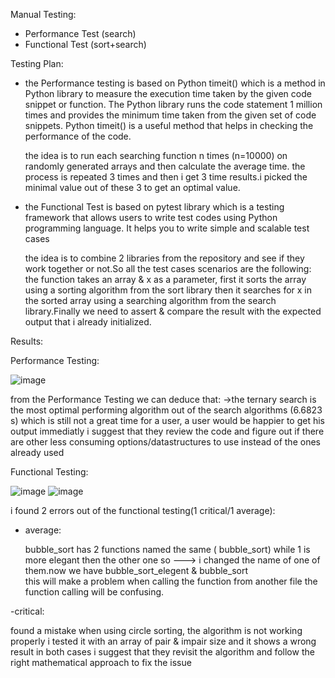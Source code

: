 Manual Testing:
- Performance Test (search)
- Functional Test (sort+search)

Testing Plan:

- the Performance testing is based on Python timeit() which is a method in Python library to measure the execution time taken by the given code snippet or function. 
The Python library runs the code statement 1 million times and provides the minimum time taken from the given set of code snippets. 
Python timeit() is a useful method that helps in checking the performance of the code.

  the idea is to run each searching function n times (n=10000) on randomly generated arrays and then calculate the average time. the process is repeated 3 times and 
  then i get 3 time results.i picked the minimal value out of these 3 to get an optimal value.

- the Functional Test is based on pytest library which is a testing framework that allows users to write test codes using Python programming language. 
It helps you to write simple and scalable test cases

  the idea is to combine 2 libraries from the repository and see if they work together or not.So all the test cases scenarios are the following:
  the function takes an array & x as a parameter, first it sorts the array using a sorting algorithm from the sort library then it searches for x in the sorted 
  array using a searching algorithm from the search library.Finally we need to assert & compare the result with the expected output that i already initialized.


Results:

Performance Testing:

![image](https://user-images.githubusercontent.com/61314172/118402354-e2edf900-b669-11eb-8ea4-d4d8b637ee5d.png)

from the Performance Testing we can deduce that:
->the ternary search is the most optimal performing algorithm out of the search algorithms (6.6823 s)
which is still not a great time for a user, a user would be happier to get his output immediatly 
i suggest that they review the code and figure out if there are other less consuming options/datastructures to use
instead of the ones already used 


Functional Testing:

![image](https://user-images.githubusercontent.com/61314172/118402365-eed9bb00-b669-11eb-899a-fa818fe8d17c.png)
![image](https://user-images.githubusercontent.com/61314172/118402371-f4370580-b669-11eb-9214-bd8f467af7b6.png)

i found 2 errors out of the functional testing(1 critical/1 average):
- average:
 
  bubble_sort has 2 functions named the same ( bubble_sort) while 1 is more elegant then the other one 
  so ---> i changed the name of one of them.now we have bubble_sort_elegent & bubble_sort   
  this will make a problem when calling the function from another file the function calling will be confusing.

-critical:

  found a mistake when using circle sorting, the algorithm is not working properly 
  i tested it with an array of pair & impair size and it shows a wrong result in both cases 
  i suggest that they revisit the algorithm and follow the right mathematical approach to fix the issue 
